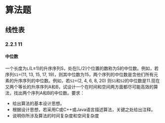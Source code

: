 #  算法题

## 线性表

### 2.2.1 11

#### 中位数
一个长度为`L`(L≥1)的升序序列S，处在⌈L/2⌉个位置的数称为S的中位数。例如，若序列`S1`=(11, 13, 15, 17, 19)，则其中位数为15，两个序列的中位数是含他们所有元素的升序序列的中位数。例如，若`S2`=(2, 4, 6, 8, 20) 则`S1`和`S2`的中位数是11.现在又两个等长的升序序列A和B，试设计一个在时间和空间两方面都尽可能高效的算法，找出两个序列A和B的中位数。要求：
 * 给出算法的基本设计思想。
 * 根据设计思想，若采用C或C++或Java语言描述算法，关键之处给出注释。
 * 说明你所涉及算法的时间复杂度和空间复杂度
 